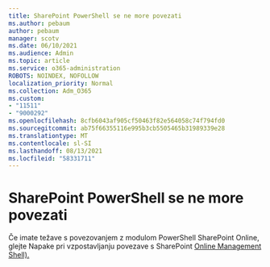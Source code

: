 ```yaml
---
title: SharePoint PowerShell se ne more povezati
ms.author: pebaum
author: pebaum
manager: scotv
ms.date: 06/10/2021
ms.audience: Admin
ms.topic: article
ms.service: o365-administration
ROBOTS: NOINDEX, NOFOLLOW
localization_priority: Normal
ms.collection: Adm_O365
ms.custom:
- "11511"
- "9000292"
ms.openlocfilehash: 8cfb6043af905cf50463f82e564058c74f794fd0
ms.sourcegitcommit: ab75f66355116e995b3cb5505465b31989339e28
ms.translationtype: MT
ms.contentlocale: sl-SI
ms.lasthandoff: 08/13/2021
ms.locfileid: "58331711"
---
```

# <a name="sharepoint-powershell-unable-to-connect"></a>SharePoint PowerShell se ne more povezati

Če imate težave s povezovanjem z modulom PowerShell SharePoint Online, glejte Napake pri vzpostavljanju povezave s SharePoint [Online Management Shell).](https://docs.microsoft.com/sharepoint/troubleshoot/administration/errors-connecting-to-management-shell)